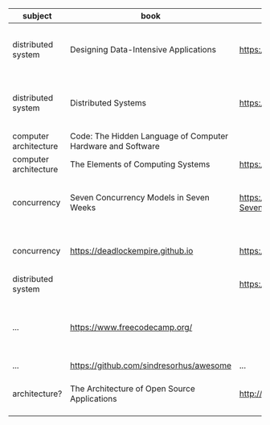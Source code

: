 subject|book|resource|why
---|---|---|---
distributed system|Designing Data-Intensive Applications|https://github.com/practitionerjane/library/blob/master/Designing%20Data%20Intensive%20Applications.pdf|a highly readable book designed for practitioners
distributed system|Distributed Systems|https://github.com/practitionerjane/library/blob/master/Distributed_Systems_3-200502.pdf|a highly readable book designed for practitioners
computer architecture|Code: The Hidden Language of Computer Hardware and Software||vivid to understand
computer architecture|The Elements of Computing Systems|https://www.nand2tetris.org/|good book for practice
concurrency|Seven Concurrency Models in Seven Weeks|https://github.com/practitionerjane/library/blob/master/Paul_Butcher-Seven_Concurrency_Models_in_Seven_Weeks-EN.pdf|you can learn about concurrency in a short time
concurrency|https://deadlockempire.github.io|https://deadlockempire.github.io|a game for you to understand concurrency
distributed system||https://www.cs.cmu.edu/~dga/15-440/F12/syllabus.html|**exercise** from CMU
...|https://www.freecodecamp.org/||easy training to make you a full stack software engineer
...|https://github.com/sindresorhus/awesome|...|
architecture?|The Architecture of Open Source Applications|http://aosabook.org/en/index.html|good resource for architecture learning